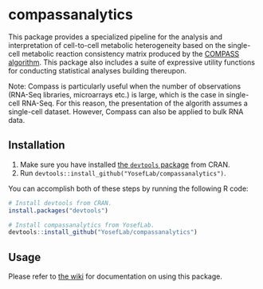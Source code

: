 # compassanalytics

This package provides a specialized pipeline for the analysis and interpretation of cell-to-cell metabolic heterogeneity based on the single-cell metabolic reaction consistency matrix produced by the [COMPASS algorithm](https://github.com/YosefLab/Compass). This package also includes a suite of expressive utility functions for conducting statistical analyses building thereupon.

Note: Compass is particularly useful when the number of observations (RNA-Seq libraries, microarrays etc.) is large, which is the case in single-cell RNA-Seq. For this reason, the presentation of the algorith assumes a single-cell dataset. However, Compass can also be applied to bulk RNA data.

## Installation

1. Make sure you have installed [the `devtools` package](https://github.com/r-lib/devtools) from CRAN.
1. Run `devtools::install_github("YosefLab/compassanalytics")`.

You can accomplish both of these steps by running the following R code:

```R
# Install devtools from CRAN.
install.packages("devtools")

# Install compassanalytics from YosefLab.
devtools::install_github("YosefLab/compassanalytics")
```

## Usage

Please refer to [the wiki](https://github.com/YosefLab/compassanalytics/wiki) for documentation on using this package.
